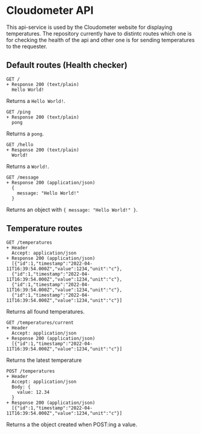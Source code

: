 # Cloudometer API

This api-service is used by the Cloudometer website for displaying temperatures.
The repository currently have to distintc routes which one is for checking the health of the api and other one is for sending temperatures to the requester.

## Default routes (Health checker)

```apib
GET /
+ Response 200 (text/plain)
  Hello World!
```
Returns a `Hello World!`.

```apib
GET /ping
+ Response 200 (text/plain)
  pong
```
Returns a `pong`.

```apib
GET /hello
+ Response 200 (text/plain)
  World!
```
Returns a `World!`.

```apib
GET /message
+ Response 200 (application/json)
  {
    message: "Hello World!"
  }
```
Returns an object with `{ message: "Hello World!" }`.

## Temperature routes



```apib
GET /temperatures
+ Header
  Accept: application/json
+ Response 200 (application/json)
  [{"id":1,"timestamp":"2022-04-11T16:39:54.000Z","value":1234,"unit":"c"},
  {"id":1,"timestamp":"2022-04-11T16:39:54.000Z","value":1234,"unit":"c"},
  {"id":1,"timestamp":"2022-04-11T16:39:54.000Z","value":1234,"unit":"c"},
  {"id":1,"timestamp":"2022-04-11T16:39:54.000Z","value":1234,"unit":"c"}]
```
Returns all found temperatures.

```apib
GET /temperatures/current
+ Header
  Accept: application/json
+ Response 200 (application/json)
  [{"id":1,"timestamp":"2022-04-11T16:39:54.000Z","value":1234,"unit":"c"}]
```
Returns the latest temperature

```apib
POST /temperatures
+ Header
  Accept: application/json
  Body: {
    value: 12.34
  }
+ Response 200 (application/json)
  [{"id":1,"timestamp":"2022-04-11T16:39:54.000Z","value":1234,"unit":"c"}]

```
Returns a the object created when POST:ing a value.

